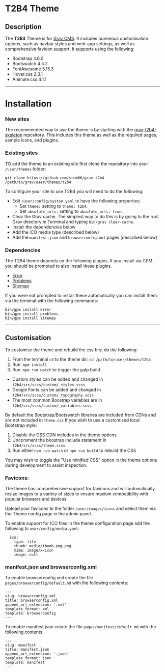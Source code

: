 # T2B4 Theme

## Description

The **T2B4** Theme is for [Grav CMS](http://github.com/getgrav/grav). It includes numerous customisation options, such as navbar styles and web-app settings, as well as comprehensive favicon support. It supports using the following:

* Bootstrap 4.6.0
* Bootswatch 4.5.2
* FontAwesome 5.15.3
* Hover.css 2.3.1
* Animate.css 4.1.1

---

# Installation

### New sites

The recommended way to use the theme is by starting with the [grav-t2b4-skeleton](https://github.com/stom66/grav-t2b4-skeleton) repository. This includes this theme as well as the required pages, sample icons, and plugins.

### Existing sites

TO add the theme to an existing site first clone the repository into your `/user/themes` folder:

	git clone https://github.com/stom66/grav-t2b4 /path/to/grav/user/themes/t2b4

To configure your site to use T2B4 you will need to do the following:

* Edit `/user/config/system.yaml` to have the following properties:
    * Set `theme:` setting to `theme: t2b4`.
    * Set `absolute_urls:` setting to `absolute_urls: true`.
* Clear the Grav cache. The simplest way to do this is by going to the root Grav directory in Terminal and typing `bin/grav clear-cache`.
* Install the dependencies below
* Add the ICO media type (described below)
* Add the `manifest.json` and `browserconfig.xml` pages (described below)


### Dependencies

The T2B4 theme depends on the following plugins. If you install via GPM, you should be prompted to also install these plugins. 

* [Error](https://github.com/getgrav/grav-theme-error) 
* [Problems](https://github.com/getgrav/grav-plugin-problems)
* [Sitemap](https://github.com/getgrav/grav-plugin-sitemap)

If you were not prompted to install these automatically you can install them via the terminal with the following commands:

    bin/gpm install error
    bin/gpm install problems
    bin/gpm install sitemap

---

## Customisation

To customise the theme and rebuild the css first do the following:

1) From the terminal `cd` to the theme dir: `cd /path/to/user/themes/t2b4`
2) Run: `npm install`
3) Run: `npm run watch` to trigger the gulp build

* Custom styles can be added and changed in `t2b4/src/scss/custom/_styles.scss`
* Google Fonts can be added and changed in `t2b4/src/scss/custom/_typography.scss`
* The most common Boostrap variables are in `t2b4/src/scss/custom/_variables.scss`

By default the Bootstrap/Bootswatch libraries are included from CDNs and are not included in `theme.css` If you wish to use a customised local Bootstrap style:

1) Disable the CSS CDN includes in the theme options
2) Uncomment the boostrap include statement in `t2b4/src/scss/theme.scss`
3) Run either `npm run watch` or `npm run build` to rebuild the CSS

You may wish to toggle the "Use minified CSS" option in the theme options during development to assist inspection.

### Favicons:

The theme has comprehensive support for favicons and will automatically resize images to a variety of sizes to ensure maxium compatibility with popular browsers and devices.

Upload your favicons to the folder `/user/images/icons` and select them via the Theme config page in the admin panel.

To enable support for ICO files in the theme configuration page add the following to `user/config/media.yaml`:

```
  ico:
    type: file
    thumb: media/thumb-png.png
    mime: image/x-icon
    image: null
```

### manifest.json and browserconfig.xml

To enable browserconfig.xml create the file `pages/browserconfig/default.md` with the following contents:
```
---
slug: browserconfig.xml
title: browserconfig.xml
append_url_extension: '.xml'
template_format: xml
template: browserconfig
---
```

To enable manifest.json create the file `pages/manifest/default.md` with the following contents:
```
---
slug: manifest
title: manifest.json
append_url_extension: '.json'
template_format: json
template: manifest
---
```